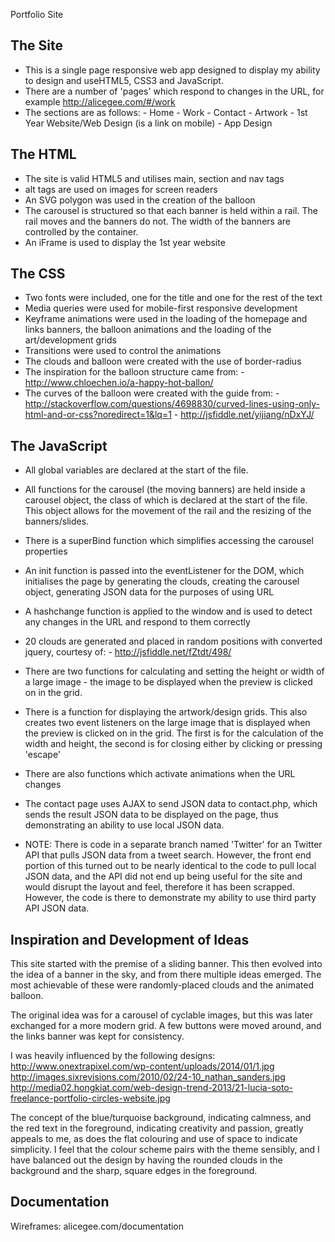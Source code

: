 Portfolio Site

The Site
-----------

- This is a single page responsive web app designed to display my ability to design and useHTML5, CSS3 and JavaScript. 
- There are a number of 'pages' which respond to changes in the URL, for example http://alicegee.com/#/work
- The sections are as follows:
		- Home
		- Work
		- Contact
		- Artwork
		- 1st Year Website/Web Design (is a link on mobile)
		- App Design

The HTML
--------

- The site is valid HTML5 and utilises main, section and nav tags
- alt tags are used on images for screen readers
- An SVG polygon was used in the creation of the balloon
- The carousel is structured so that each banner is held within a rail. The rail moves and the banners do not. The width of the banners are controlled by the container.
- An iFrame is used to display the 1st year website

The CSS
-------

- Two fonts were included, one for the title and one for the rest of the text
- Media queries were used for mobile-first responsive development
- Keyframe animations were used in the loading of the homepage and links banners, the balloon animations and the loading of the art/development grids
- Transitions were used to control the animations
- The clouds and balloon were created with the use of border-radius
- The inspiration for the balloon structure came from: 
		- http://www.chloechen.io/a-happy-hot-ballon/
- The curves of the balloon were created with the guide from: 
		- http://stackoverflow.com/questions/4698830/curved-lines-using-only-html-and-or-css?noredirect=1&lq=1
    	- http://jsfiddle.net/yijiang/nDxYJ/


The JavaScript
--------------

- All global variables are declared at the start of the file.
- All functions for the carousel (the moving banners) are held inside a carousel object, the class of which is declared at the start of the file. This object allows for the movement of the rail and the resizing of the banners/slides. 
- There is a superBind function which simplifies accessing the carousel properties
- An init function is passed into the eventListener for the DOM, which initialises the page by generating the clouds, creating the carousel object, generating JSON data for the purposes of using URL 
- A hashchange function is applied to the window and is used to detect any changes in the URL and respond to them correctly
- 20 clouds are generated and placed in random positions with converted jquery, courtesy of: 
		- http://jsfiddle.net/fZtdt/498/
- There are two functions for calculating and setting the height or width of a large image - the image to be displayed when the preview is clicked on in the grid.
- There is a function for displaying the artwork/design grids. This also creates two event listeners on the large image that is displayed when the preview is clicked on in the grid. The first is for the calculation of the width and height, the second is for closing either by clicking or pressing 'escape'
- There are also functions which activate animations when the URL changes
- The contact page uses AJAX to send JSON data to contact.php, which sends the result JSON data to be displayed on the page, thus demonstrating an ability to use local JSON data.

- NOTE: There is code in a separate branch named 'Twitter' for an Twitter API that pulls JSON data from a tweet search. However, the front end portion of this turned out to be nearly identical to the code to pull local JSON data, and the API did not end up being useful for the site and would disrupt the layout and feel, therefore it has been scrapped. However, the code is there to demonstrate my ability to use third party API JSON data. 


Inspiration and Development of Ideas
------------------------------------

This site started with the premise of a sliding banner. This then evolved into the idea of a banner in the sky, and from there multiple ideas emerged. The most achievable of these were randomly-placed clouds and the animated balloon.

The original idea was for a carousel of cyclable images, but this was later exchanged for a more modern grid. A few buttons were moved around, and the links banner was kept for consistency.

I was heavily influenced by the following designs:
http://www.onextrapixel.com/wp-content/uploads/2014/01/1.jpg
http://images.sixrevisions.com/2010/02/24-10_nathan_sanders.jpg
http://media02.hongkiat.com/web-design-trend-2013/21-lucia-soto-freelance-portfolio-circles-website.jpg

The concept of the blue/turquoise background, indicating calmness, and the red text in the foreground, indicating creativity and passion, greatly appeals to me, as does the flat colouring and use of space to indicate simplicity. I feel that the colour scheme pairs with the theme sensibly, and I have balanced out the design by having the rounded clouds in the background and the sharp, square edges in the foreground.


Documentation
-------------

Wireframes:
alicegee.com/documentation
